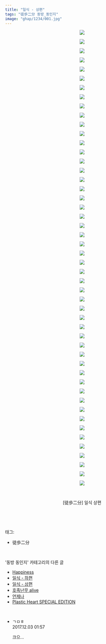 ```yaml
---
title: "일식 - 상편"
tags: "徒歩二分 동방_동인지"
image: "ghap/1234/001.jpg"
---
```

<div class="article">
<p style="text-align: center; clear: none; float: none;"><img src="{{ site.nasurl }}/ghap/1234/001.jpg"/></p>
<p style="text-align: center; clear: none; float: none;"><img src="{{ site.nasurl }}/ghap/1234/002.jpg"/></p>
<p style="text-align: center; clear: none; float: none;"><img src="{{ site.nasurl }}/ghap/1234/003.jpg"/></p>
<p style="text-align: center; clear: none; float: none;"><img src="{{ site.nasurl }}/ghap/1234/004.jpg"/></p>
<p style="text-align: center; clear: none; float: none;"><img src="{{ site.nasurl }}/ghap/1234/005.jpg"/></p>
<p style="text-align: center; clear: none; float: none;"><img src="{{ site.nasurl }}/ghap/1234/006.jpg"/></p>
<p style="text-align: center; clear: none; float: none;"><img src="{{ site.nasurl }}/ghap/1234/007.jpg"/></p>
<p style="text-align: center; clear: none; float: none;"><img src="{{ site.nasurl }}/ghap/1234/008.jpg"/></p>
<p style="text-align: center; clear: none; float: none;"><img src="{{ site.nasurl }}/ghap/1234/009.jpg"/></p>
<p style="text-align: center; clear: none; float: none;"><img src="{{ site.nasurl }}/ghap/1234/010.jpg"/></p>
<p style="text-align: center; clear: none; float: none;"><img src="{{ site.nasurl }}/ghap/1234/011.jpg"/></p>
<p style="text-align: center; clear: none; float: none;"><img src="{{ site.nasurl }}/ghap/1234/012.jpg"/></p>
<p style="text-align: center; clear: none; float: none;"><img src="{{ site.nasurl }}/ghap/1234/013.jpg"/></p>
<p style="text-align: center; clear: none; float: none;"><img src="{{ site.nasurl }}/ghap/1234/014.jpg"/></p>
<p style="text-align: center; clear: none; float: none;"><img src="{{ site.nasurl }}/ghap/1234/015.jpg"/></p>
<p style="text-align: center; clear: none; float: none;"><img src="{{ site.nasurl }}/ghap/1234/016.jpg"/></p>
<p style="text-align: center; clear: none; float: none;"><img src="{{ site.nasurl }}/ghap/1234/017.jpg"/></p>
<p style="text-align: center; clear: none; float: none;"><img src="{{ site.nasurl }}/ghap/1234/018.jpg"/></p>
<p style="text-align: center; clear: none; float: none;"><img src="{{ site.nasurl }}/ghap/1234/019.jpg"/></p>
<p style="text-align: center; clear: none; float: none;"><img src="{{ site.nasurl }}/ghap/1234/020.jpg"/></p>
<p style="text-align: center; clear: none; float: none;"><img src="{{ site.nasurl }}/ghap/1234/021.jpg"/></p>
<p style="text-align: center; clear: none; float: none;"><img src="{{ site.nasurl }}/ghap/1234/022.jpg"/></p>
<p style="text-align: center; clear: none; float: none;"><img src="{{ site.nasurl }}/ghap/1234/023.jpg"/></p>
<p style="text-align: center; clear: none; float: none;"><img src="{{ site.nasurl }}/ghap/1234/024.jpg"/></p>
<p style="text-align: center; clear: none; float: none;"><img src="{{ site.nasurl }}/ghap/1234/025.jpg"/></p>
<p style="text-align: center; clear: none; float: none;"><img src="{{ site.nasurl }}/ghap/1234/026.jpg"/></p>
<p style="text-align: center; clear: none; float: none;"><img src="{{ site.nasurl }}/ghap/1234/027.jpg"/></p>
<p style="text-align: center; clear: none; float: none;"><img src="{{ site.nasurl }}/ghap/1234/028.jpg"/></p>
<p style="text-align: center; clear: none; float: none;"><img src="{{ site.nasurl }}/ghap/1234/029.jpg"/></p>
<p style="text-align: center; clear: none; float: none;"><img src="{{ site.nasurl }}/ghap/1234/030.jpg"/></p>
<p style="text-align: center; clear: none; float: none;"><img src="{{ site.nasurl }}/ghap/1234/031.jpg"/></p>
<p style="text-align: center; clear: none; float: none;"><img src="{{ site.nasurl }}/ghap/1234/032.jpg"/></p>
<p style="text-align: center; clear: none; float: none;"><img src="{{ site.nasurl }}/ghap/1234/033.jpg"/></p>
<p style="text-align: center; clear: none; float: none;"><img src="{{ site.nasurl }}/ghap/1234/034.jpg"/></p>
<p style="text-align: center; clear: none; float: none;"><img src="{{ site.nasurl }}/ghap/1234/035.jpg"/></p>
<p style="text-align: center; clear: none; float: none;"><img src="{{ site.nasurl }}/ghap/1234/036.jpg"/></p>
<p style="text-align: center; clear: none; float: none;"><img src="{{ site.nasurl }}/ghap/1234/037.jpg"/></p>
<p style="text-align: center; clear: none; float: none;"><img src="{{ site.nasurl }}/ghap/1234/038.jpg"/></p>
<p style="text-align: center; clear: none; float: none;"><img src="{{ site.nasurl }}/ghap/1234/039.jpg"/></p>
<p style="text-align: center; clear: none; float: none;"><img src="{{ site.nasurl }}/ghap/1234/040.jpg"/></p>
<p style="text-align: center; clear: none; float: none;"><img src="{{ site.nasurl }}/ghap/1234/041.jpg"/></p>
<p style="text-align: center; clear: none; float: none;"><img src="{{ site.nasurl }}/ghap/1234/042.jpg"/></p>
<p style="text-align: center; clear: none; float: none;"><img src="{{ site.nasurl }}/ghap/1234/043.jpg"/></p>
<p style="text-align: center; clear: none; float: none;"><img src="{{ site.nasurl }}/ghap/1234/044.jpg"/></p>
<p style="text-align: center; clear: none; float: none;"><img src="{{ site.nasurl }}/ghap/1234/045.jpg"/></p>
<p style="text-align: center; clear: none; float: none;"><img src="{{ site.nasurl }}/ghap/1234/046.jpg"/></p>
<p style="text-align: center; clear: none; float: none;"><img src="{{ site.nasurl }}/ghap/1234/047.jpg"/></p>
<p style="text-align: center; clear: none; float: none;"><img src="{{ site.nasurl }}/ghap/1234/048.jpg"/></p>
<p style="text-align: center; clear: none; float: none;"><img src="{{ site.nasurl }}/ghap/1234/049.jpg"/></p>
<p style="text-align: center; clear: none; float: none;"><img src="{{ site.nasurl }}/ghap/1234/050.jpg"/></p>
<p style="text-align: center; clear: none; float: none;"><br/></p>
<p style="text-align: center; clear: none; float: none;">[徒歩二分] 일식 상편</p>
<p><br/></p>
</div><br/>
<div class="tagTrail">
<p>태그: </p>
<ul>
<li>徒歩二分</li>
</ul>
</div><br/>
<div class="another">
<p>'동방 동인지' 카테고리의 다른 글</p>
<ul>
<li><a href="/2016-07-30-ghap_1236">Happiness</a></li>
<li><a href="/2016-07-30-ghap_1235">일식 - 하편</a></li>
<li><a href="/2016-07-30-ghap_1234">일식 - 상편</a></li>
<li><a href="/2016-07-30-ghap_1232">호족난무 alive</a></li>
<li><a href="/2016-07-30-ghap_1231">언제나</a></li>
<li><a href="/2016-07-30-ghap_1230">Plastic Heart SPECIAL EDITION</a></li>
</ul>
</div><br/>
<div class="cb_module cb_fluid">
<div class="cb_wrt cb_profile">
<div class="comment">
<ul>
<li class="cb_thumb_off" id="comment15143320">
<div class="cb_comment_area">
<div class="cb_info_area">
<div class="cb_section">
<span class="cb_nick_name">ㄱㅁㅎ</span>
</div>
<div class="cb_section">
<span class="cb_date">2017.12.03 01:57 </span>
</div>
</div>
<div class="cb_dsc_comment">
<p class="cb_dsc">
											크으...
										</p>
</div>
</div></li>
</ul>
</div>
</div><!-- commentList close -->
</div><br/>
